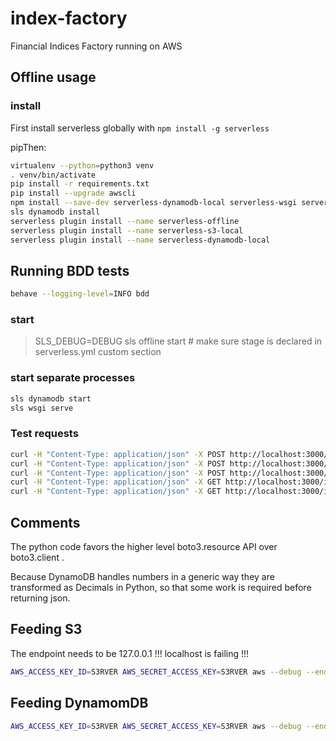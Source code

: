 # index-factory

Financial Indices Factory running on AWS

## Offline usage

### install

First install serverless globally with `npm install -g serverless`

pipThen:

```bash
virtualenv --python=python3 venv
. venv/bin/activate
pip install -r requirements.txt
pip install --upgrade awscli
npm install --save-dev serverless-dynamodb-local serverless-wsgi serverless-python-requirements serverless-offline
sls dynamodb install
serverless plugin install --name serverless-offline
serverless plugin install --name serverless-s3-local
serverless plugin install --name serverless-dynamodb-local
```

## Running BDD tests

```bash
behave --logging-level=INFO bdd
```

### start

> SLS_DEBUG=DEBUG sls offline start  # make sure stage is declared in serverless.yml custom section

### start separate processes

```bash
sls dynamodb start
sls wsgi serve  
```

### Test requests

```bash
curl -H "Content-Type: application/json" -X POST http://localhost:3000/indices -d '{"indexCode": "us-small-caps", "name": "US Small Caps"}'
curl -H "Content-Type: application/json" -X POST http://localhost:3000/indices -d '{"indexCode": "us-mid-caps", "name": "US Mid Caps"}'
curl -H "Content-Type: application/json" -X POST http://localhost:3000/indices -d '{"indexCode": "us-large-caps", "name": "US Large Caps", "is_deleted": "1"}'
curl -H "Content-Type: application/json" -X GET http://localhost:3000/indices/us-small-caps
curl -H "Content-Type: application/json" -X GET http://localhost:3000/indices
```

## Comments

The python code favors the higher level boto3.resource API over boto3.client .

Because DynamoDB handles numbers in a generic way they are transformed as Decimals in Python, so that some work is required before returning json.

## Feeding S3

The endpoint needs to be 127.0.0.1 !!! localhost is failing !!!

```bash
AWS_ACCESS_KEY_ID=S3RVER AWS_SECRET_ACCESS_KEY=S3RVER aws --debug --endpoint http://127.0.0.1:8001 s3api put-object --bucket local-bucket --key  1234.txt --body docs/demo-s3/1234.txt
```

## Feeding DynamomDB

```bash
AWS_ACCESS_KEY_ID=S3RVER AWS_SECRET_ACCESS_KEY=S3RVER aws --debug --endpoint http://127.0.0.1:8000 dynamodb put-item --table-name index-factory-table-local --item '{ "partitionKey": {"S": "1" }, "sortKey": { "S": "1989"}}'
```
